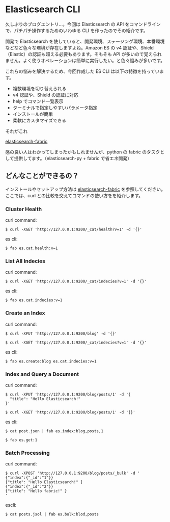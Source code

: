 # Elasticsearch CLI
久しぶりのブログエントリ…。今回は Elasticsearch の API をコマンドラインで、パチパチ操作するためのいわゆる CLI を作ったのでその紹介です。

開発で Elasticsearch を使していると、開発環境、ステージング環境、本番環境などなど色々な環境が存在しますよね。Amazon ES の v4 認証や、Shield （Elastic）の認証も超える必要もあります。そもそも API が多いので覚えられません。よく使うオペレーションは簡単に実行したい。と色々悩みが多いです。

これらの悩みを解決するため、今回作成した ES CLI は以下の特徴を持っています。

* 複数環境を切り替えられる
* v4 認証や、Shield の認証に対応
* help でコマンド一覧表示
* ターミナルで指定しやすいパラメータ指定
* インストールが簡単
* 柔軟にカスタマイズできる

それがこれ

[elasticsearch-fabric](https://github.com/KunihikoKido/elasticsearch-fabric)


感の良い人はわかってしまったかもしれませんが、python の fabric のタスクとして提供してます。（elasticsearch-py + fabric で省エネ開発）

## どんなことができるの？
インストールやセットアップ方法は [elasticsearch-fabric](https://github.com/KunihikoKido/elasticsearch-fabric) を参照してください。ここでは、curl との比較を交えてコマンドの使い方をを紹介します。

### Cluster Health
curl command:

```
$ curl -XGET 'http://127.0.0.1:9200/_cat/health?v=1' -d '{}'
```

es cli:

```
$ fab es.cat.health:v=1
```


### List All Indecies

curl command:

```
$ curl -XGET 'http://127.0.0.1:9200/_cat/indecies?v=1' -d '{}'
```

es cli:

```
$ fab es.cat.indecies:v=1
```

### Create an Index

curl command:

```
$ curl -XPUT 'http://127.0.0.1:9200/blog' -d '{}'

$ curl -XGET 'http://127.0.0.1:9200/_cat/indecies?v=1' -d '{}'

```

es cli:

```
$ fab es.create:blog es.cat.indecies:v=1
```

### Index and Query a Document
curl command:

```
$ curl -XPUT 'http://127.0.0.1:9200/blog/posts/1' -d '{
  "title": "Hello Elasticsearch!"
}'

$ curl -XGET 'http://127.0.0.1:9200/blog/posts/1' -d '{}'

```

es cli:

```
$ cat post.json | fab es.index:blog,posts,1

$ fab es.get:1

```

### Batch Processing

curl command:
```
$ curl -XPOST 'http://127.0.0.1:9200/blog/posts/_bulk' -d '
{"index":{"_id":"1"}}
{"title": "Hello Elasticsearch!" }
{"index":{"_id":"2"}}
{"title": "Hello fabric!" }
'
```

escli:
```
$ cat posts.jsol | fab es.bulk:blod,posts
```



